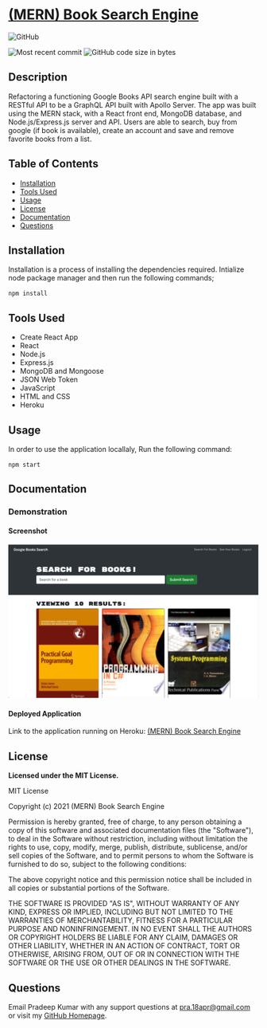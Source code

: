 
# [(MERN) Book Search Engine](https://github.com/fondofhats/book-search-engine)
  
  ![GitHub](https://img.shields.io/github/license/fondofhats/book-search-engine?style=plastic)
  
  ![Most recent commit](https://img.shields.io/github/last-commit/fondofhats/book-search-engine)
  ![GitHub code size in bytes](https://img.shields.io/github/languages/code-size/fondofhats/book-search-engine)

## Description

  Refactoring a functioning Google Books API search engine built with a RESTful API to be a GraphQL API built with Apollo Server.
  The app was built using the MERN stack, with a React front end, MongoDB database, and Node.js/Express.js server and API. Users are able to search, buy from
  google (if book is available), create an account and save and remove favorite books from a list.  

## Table of Contents

* [Installation](##Installation)
* [Tools Used](##Tools-Used)
* [Usage](##Usage)
* [License](##License)
* [Documentation](##Documentation)
* [Questions](##Questions)
    

## Installation

Installation is a process of installing the dependencies required.
Intialize node package manager and then run the following commands;  
```script
npm install
```  

## Tools Used
* Create React App
* React
* Node.js
* Express.js
* MongoDB and Mongoose
* JSON Web Token
* JavaScript
* HTML and CSS
* Heroku


## Usage

 In order to use the application locallaly, Run the following command:  
```script
npm start
```  

## Documentation

### Demonstration

#### Screenshot

![Screenshot of the Application](docs/book-search-engine.png?raw=true "Screenshot of the Application")  

#### Deployed Application
Link to the application running on Heroku: [(MERN)  Book Search Engine](https://fondofhats-google-book-search.herokuapp.com/)


## License

  **Licensed under the MIT License.**

 MIT License

Copyright (c) 2021 (MERN) Book Search Engine

Permission is hereby granted, free of charge, to any person obtaining a copy
of this software and associated documentation files (the "Software"), to deal
in the Software without restriction, including without limitation the rights
to use, copy, modify, merge, publish, distribute, sublicense, and/or sell
copies of the Software, and to permit persons to whom the Software is
furnished to do so, subject to the following conditions:

The above copyright notice and this permission notice shall be included in all
copies or substantial portions of the Software.

THE SOFTWARE IS PROVIDED "AS IS", WITHOUT WARRANTY OF ANY KIND, EXPRESS OR
IMPLIED, INCLUDING BUT NOT LIMITED TO THE WARRANTIES OF MERCHANTABILITY,
FITNESS FOR A PARTICULAR PURPOSE AND NONINFRINGEMENT. IN NO EVENT SHALL THE
AUTHORS OR COPYRIGHT HOLDERS BE LIABLE FOR ANY CLAIM, DAMAGES OR OTHER
LIABILITY, WHETHER IN AN ACTION OF CONTRACT, TORT OR OTHERWISE, ARISING FROM,
OUT OF OR IN CONNECTION WITH THE SOFTWARE OR THE USE OR OTHER DEALINGS IN THE
SOFTWARE.

## Questions  

Email Pradeep Kumar with any support questions at [pra.18apr@gmail.com](mailto:pra.18apr@gmail.com)\
or visit my [GitHub Homepage](https://github.com/pra18apr).
  
